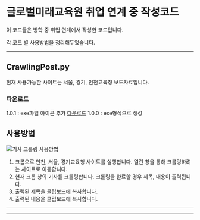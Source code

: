 # 글로벌미래교육원 취업 연계 중 작성코드

이 코드들은 방학 중 취업 연계에서 작성한 코드입니다.

각 코드 별 사용방법을 정리해두었습니다.

---
## CrawlingPost.py
현재 사용가능한 사이트는 서울, 경기, 인천교육청 보도자료입니다.

### 다운로드
1.0.1 : exe파일 아이콘 추가
[다운로드](https://drive.google.com/file/d/1O921wEkmPUMZPcJEzgVy5hCh4QYRVKz0/view?usp=sharing)
1.0.0 : exe형식으로 생성

## 사용방법
![기사 크롤링 사용방법](https://github.com/user-attachments/assets/8b8564cd-ebce-4508-b9f4-60be60a6fe93)
1. 크롬으로 인천, 서울, 경기교육청 사이트를 실행합니다.
열린 창을 통해 크롤링하려는 사이트로 이동합니다.
2. 현재 크롬 창의 기사를 크롤링합니다.
크롤링을 완료할 경우 제목, 내용이 출력됩니다.
3. 출력된 제목을 클립보드에 복사합니다.
4. 출력된 내용을 클립보드에 복사합니다.
---
---
